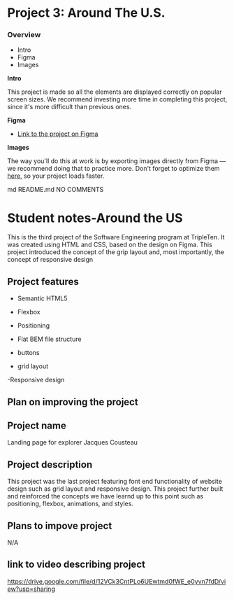 # Project 3: Around The U.S.

### Overview

- Intro
- Figma
- Images

**Intro**

This project is made so all the elements are displayed correctly on popular screen sizes. We recommend investing more time in completing this project, since it's more difficult than previous ones.

**Figma**

- [Link to the project on Figma](https://www.figma.com/file/ii4xxsJ0ghevUOcssTlHZv/Sprint-3%3A-Around-the-US?node-id=0%3A1)

**Images**

The way you'll do this at work is by exporting images directly from Figma — we recommend doing that to practice more. Don't forget to optimize them [here](https://tinypng.com/), so your project loads faster.

md
README.md
NO COMMENTS

# Student notes-Around the US

This is the third project of the Software Engineering program at TripleTen. It was created using HTML and CSS, based on the design on Figma. This project introduced the concept of the grip layout and, most importantly, the concept of responsive design

## Project features

- Semantic HTML5

- Flexbox

- Positioning

- Flat BEM file structure

- buttons

- grid layout

-Responsive design

## Plan on improving the project

## Project name

Landing page for explorer Jacques Cousteau

## Project description

This project was the last project featuring font end functionality of website design such as grid layout and responsive design. This project further built and reinforced the concepts we have learnd up to this point such as positioning, flexbox, animations, and styles.

## Plans to impove project

N/A

## link to video describing project

https://drive.google.com/file/d/12VCk3CntPLo6UEwtmd0fWE_e0yvn7fdD/view?usp=sharing

